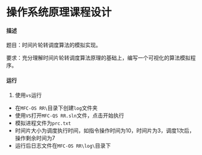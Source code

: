 # 操作系统原理课程设计

#### 描述

题目：时间片轮转调度算法的模拟实现。

要求：充分理解时间片轮转调度算法原理的基础上，编写一个可视化的算法模拟程序。

#### 运行

1. 使用`vs`运行

- 在`MFC-OS RR\`目录下创建`log`文件夹
- 使用`VS`打开`MFC-QS RR.sln`文件，点击开始执行
- 模拟进程文件为`prc.txt`
- 时间片大小为调度执行时间，如指令操作时间为10，时间片为3，调度1次后，操作剩余时间为7
- 运行后日志文件在`MFC-OS RR\log\`目录下
